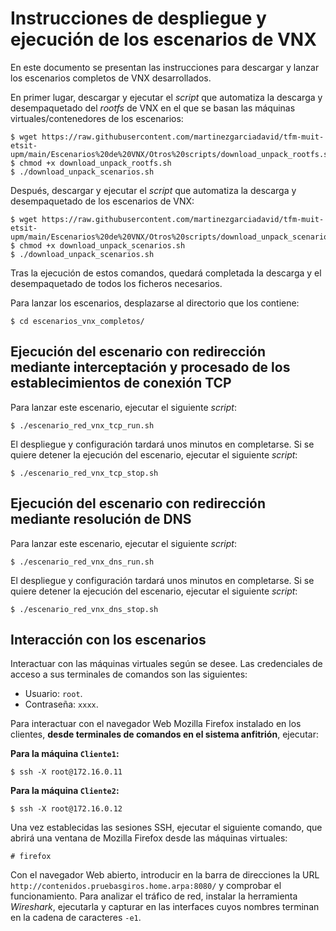 # Instrucciones de despliegue y ejecución de los escenarios de VNX

En este documento se presentan las instrucciones para descargar y lanzar los escenarios completos de VNX desarrollados.

En primer lugar, descargar y ejecutar el _script_ que automatiza la descarga y desempaquetado del _rootfs_ de VNX en el que se basan las máquinas virtuales/contenedores
de los escenarios:

```
$ wget https://raw.githubusercontent.com/martinezgarciadavid/tfm-muit-etsit-upm/main/Escenarios%20de%20VNX/Otros%20scripts/download_unpack_rootfs.sh
$ chmod +x download_unpack_rootfs.sh
$ ./download_unpack_scenarios.sh
```

Después, descargar y ejecutar el _script_ que automatiza la descarga y desempaquetado de los escenarios de VNX:

```
$ wget https://raw.githubusercontent.com/martinezgarciadavid/tfm-muit-etsit-upm/main/Escenarios%20de%20VNX/Otros%20scripts/download_unpack_scenarios.sh
$ chmod +x download_unpack_scenarios.sh
$ ./download_unpack_scenarios.sh
```

Tras la ejecución de estos comandos, quedará completada la descarga y el desempaquetado de todos los ficheros necesarios.

Para lanzar los escenarios, desplazarse al directorio que los contiene:

```
$ cd escenarios_vnx_completos/
```

## Ejecución del escenario con redirección mediante interceptación y procesado de los establecimientos de conexión TCP

Para lanzar este escenario, ejecutar el siguiente _script_:

```
$ ./escenario_red_vnx_tcp_run.sh
```

El despliegue y configuración tardará unos minutos en completarse. Si se quiere detener la ejecución del escenario, ejecutar el siguiente _script_:

```
$ ./escenario_red_vnx_tcp_stop.sh
```

## Ejecución del escenario con redirección mediante resolución de DNS

Para lanzar este escenario, ejecutar el siguiente _script_:

```
$ ./escenario_red_vnx_dns_run.sh
```

El despliegue y configuración tardará unos minutos en completarse. Si se quiere detener la ejecución del escenario, ejecutar el siguiente _script_:

```
$ ./escenario_red_vnx_dns_stop.sh
```

## Interacción con los escenarios

Interactuar con las máquinas virtuales según se desee. Las credenciales de acceso a sus terminales de comandos son las siguientes:
- Usuario: `root`.
- Contraseña: `xxxx`.

Para interactuar con el navegador Web Mozilla Firefox instalado en los clientes, **desde terminales de comandos en el sistema anfitrión**, ejecutar:

**Para la máquina `Cliente1`:**
```
$ ssh -X root@172.16.0.11
```

**Para la máquina `Cliente2`:**
```
$ ssh -X root@172.16.0.12
```

Una vez establecidas las sesiones SSH, ejecutar el siguiente comando, que abrirá una ventana de Mozilla Firefox desde las máquinas virtuales:

```
# firefox
```

Con el navegador Web abierto, introducir en la barra de direcciones la URL `http://contenidos.pruebasgiros.home.arpa:8080/` y comprobar el funcionamiento.
Para analizar el tráfico de red, instalar la herramienta _Wireshark_, ejecutarla y capturar en las interfaces cuyos nombres terminan en la cadena de caracteres `-e1`.

